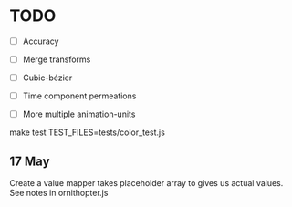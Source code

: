 # TODO

* [ ] Accuracy
* [ ] Merge transforms
* [ ] Cubic-bézier

* [ ] Time component permeations

* [ ] More multiple animation-units


make test TEST_FILES=tests/color_test.js

## 17 May
Create a value mapper takes placeholder array to gives us actual values.
See notes in ornithopter.js
